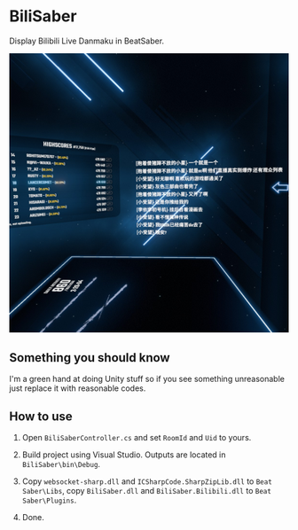 # BiliSaber

Display Bilibili Live Danmaku in BeatSaber.

![screenshot](https://raw.githubusercontent.com/LancerComet/BiliSaber/master/Docs/screenshot.jpg)

## Something you should know

I'm a green hand at doing Unity stuff so if you see something unreasonable just replace it with reasonable codes.

## How to use

1. Open `BiliSaberController.cs` and set `RoomId` and `Uid` to yours.

2. Build project using Visual Studio. Outputs are located in `BiliSaber\bin\Debug`.

3. Copy `websocket-sharp.dll` and `ICSharpCode.SharpZipLib.dll` to `Beat Saber\Libs`, copy `BiliSaber.dll` and `BiliSaber.Bilibili.dll` to `Beat Saber\Plugins`.

4. Done.
